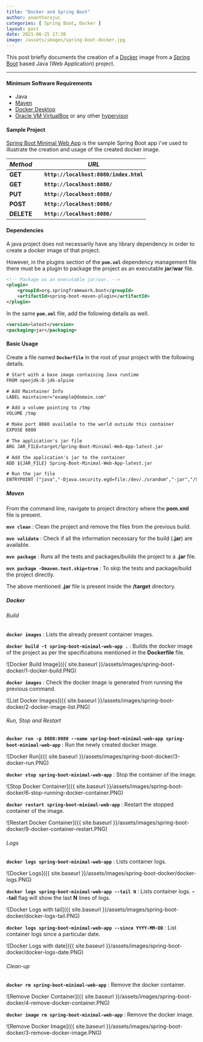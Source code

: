 ```yaml
---
title: "Docker and Spring Boot"
author: anantharajuc
categories: [ Spring Boot, Docker ]
layout: post
date: 2021-06-25 17:30
image: /assets/images/spring-boot-docker.jpg
---
```


This post briefly documents the creation of a [Docker](https://www.docker.com/) image from a [Spring Boot](https://spring.io/projects/spring-boot) based Java (Web Application) project.

---

#### Minimum Software Requirements

- Java
- [Maven](https://maven.apache.org/)
- [Docker Desktop](https://www.docker.com/products/docker-desktop)
- [Oracle VM VirtualBox](https://www.virtualbox.org/) or any other [hypervisor](https://en.wikipedia.org/wiki/Hypervisor)

#### Sample Project

[Spring Boot Minimal Web App](https://github.com/AnanthaRajuC/Spring-Boot-Minimal-Web-App) is the sample Spring Boot app i've used to illustrate the creation and usage of the created docker image.

| *Method*   |    |  *URL*                                 |
|------------|----|----------------------------------------|
| **GET**    |    | **`http://localhost:8080/index.html`** |
| **GET**    |    | **`http://localhost:8080/`**           |
| **PUT**    |    | **`http://localhost:8080/`**           | 
| **POST**   |    | **`http://localhost:8080/`**           | 
| **DELETE** |    | **`http://localhost:8080/`**           |

#### Dependencies

A java project does not necessarily have any library dependency in order to create a docker image of that project.

However, in the plugins section of the **`pom.xml`** dependency management file there must be a plugin to package the project as an executable **jar**/**war** file.

~~~xml
<!-- Package as an executable jar/war. -->
<plugin>
	<groupId>org.springframework.boot</groupId>
	<artifactId>spring-boot-maven-plugin</artifactId>
</plugin>
~~~

In the same **`pom.xml`** file, add the following details as well.

~~~xml
<version>latest</version>
<packaging>jar</packaging>
~~~

#### Basic Usage

Create a file named **`Dockerfile`** in the root of your project with the following details.

~~~txt
# Start with a base image containing Java runtime
FROM openjdk:8-jdk-alpine

# Add Maintainer Info
LABEL maintainer="example@domain.com"

# Add a volume pointing to /tmp
VOLUME /tmp

# Make port 8080 available to the world outside this container
EXPOSE 8080

# The application's jar file
ARG JAR_FILE=target/Spring-Boot-Minimal-Web-App-latest.jar

# Add the application's jar to the container
ADD ${JAR_FILE} Spring-Boot-Minimal-Web-App-latest.jar

# Run the jar file 
ENTRYPOINT ["java","-Djava.security.egd=file:/dev/./urandom","-jar","/Spring-Boot-Minimal-Web-App-latest.jar"]
~~~

##### Maven

From the command line, navigate to project directory where the **pom.xml** file is present.

**`mvn clean`** : Clean the project and remove the files from the previous build. 

**`mvn validate`** : Check if all the information necessary for the build (**.jar**) are available.

**`mvn package`** : Runs all the tests and packages/builds the project to a **.jar** file. 

**`mvn package -Dmaven.test.skip=true`** : To skip the tests and package/build the project directly.

The above mentioned **.jar** file is present inside the **/target** directory.

##### Docker

###### Build 

**`docker images`** : Lists the already present container images.

**`docker build -t spring-boot-minimal-web-app .`** : Builds the docker image of the project as per the specifications mentioned in the **Dockerfile** file.

![Docker Build Image]({{ site.baseurl }}/assets/images/spring-boot-docker/1-docker-build.PNG)  

**`docker images`** : Check the docker image is generated from running the previous command.

![List Docker Images]({{ site.baseurl }}/assets/images/spring-boot-docker/2-docker-image-list.PNG)  

###### Run, Stop and Restart

**`docker run -p 8080:8080 --name spring-boot-minimal-web-app spring-boot-minimal-web-app`** : Run the newly created docker image.

![Docker Run]({{ site.baseurl }}/assets/images/spring-boot-docker/3-docker-run.PNG)  

**`docker stop spring-boot-minimal-web-app`** : Stop the container of the image.

![Stop Docker Container]({{ site.baseurl }}/assets/images/spring-boot-docker/6-stop-running-docker-container.PNG)  

**`docker restart spring-boot-minimal-web-app`** : Restart the stopped container of the image.

![Restart Docker Container]({{ site.baseurl }}/assets/images/spring-boot-docker/9-docker-container-restart.PNG)  

###### Logs

**`docker logs spring-boot-minimal-web-app`** : Lists container logs.

![Docker Logs]({{ site.baseurl }}/assets/images/spring-boot-docker/docker-logs.PNG)  

**`docker logs spring-boot-minimal-web-app --tail N`** : Lists container logs. **--tail** flag will show the last **N** lines of logs.

![Docker Logs with tail]({{ site.baseurl }}/assets/images/spring-boot-docker/docker-logs-tail.PNG)  

**`docker logs spring-boot-minimal-web-app --since YYYY-MM-DD`** : List container logs since a particular date.

![Docker Logs with date]({{ site.baseurl }}/assets/images/spring-boot-docker/docker-logs-date.PNG) 

###### Clean-up

**`docker rm spring-boot-minimal-web-app`** : Remove the docker container.

![Remove Docker Container]({{ site.baseurl }}/assets/images/spring-boot-docker/4-remove-docker-container.PNG)  

**`docker image rm spring-boot-minimal-web-app`** : Remove the docker image.

![Remove Docker Image]({{ site.baseurl }}/assets/images/spring-boot-docker/3-remove-docker-image.PNG)  




